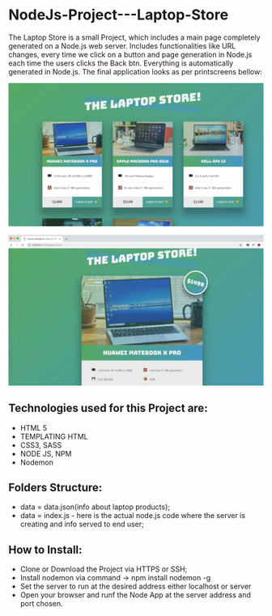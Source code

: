 # NodeJs-Project---Laptop-Store
The Laptop Store is a small Project, which includes a main page completely generated on a Node.js web server. Includes functionalities like URL changes, every time we click on a button and page generation in Node.js each time the users clicks the Back btn. Everything is automatically generated in Node.js.
The final application looks as per printscreens bellow: 
<p align="center">
  <img src="https://raw.githubusercontent.com/Portfolio-Projects/NodeJs-Project---Laptop-Store/master/img/overview.png">
</p>
<p align="center">
  <img src="https://raw.githubusercontent.com/Portfolio-Projects/NodeJs-Project---Laptop-Store/master/img/product.png">
</p>

## Technologies used for this Project are:
- HTML 5
- TEMPLATING HTML
- CSS3, SASS
- NODE JS, NPM
- Nodemon


## Folders Structure:
- data = data.json(info about laptop products);
- data = index.js - here is the actual node.js code where the server is creating and info served to end user;

## How to Install: 
- Clone or Download the Project via HTTPS or SSH;
- Install nodemon via command -> npm install nodemon -g 
- Set the server to run at the desired address either localhost or server
- Open your browser and runf the Node App at the server address and port chosen. 

